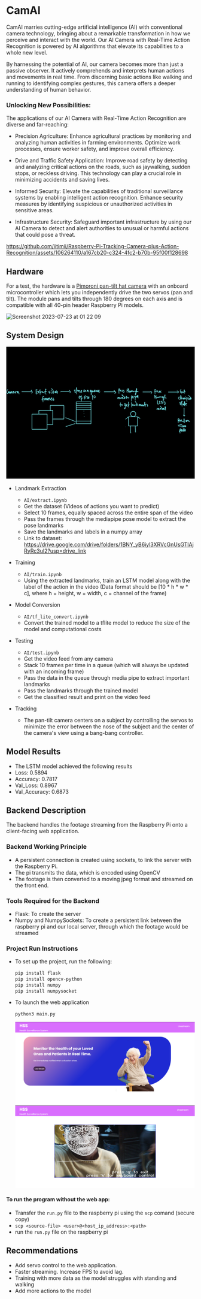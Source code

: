 # CamAI

CamAI marries cutting-edge artificial intelligence (AI) with conventional camera technology, bringing about a remarkable transformation in how we perceive and interact with the world. Our AI Camera with Real-Time Action Recognition is powered by  AI algorithms that elevate its capabilities to a whole new level.

By harnessing the potential of AI, our camera becomes more than just a passive observer. It actively comprehends and interprets human actions and movements in real time. From discerning basic actions like walking and running to identifying complex gestures, this camera offers a deeper understanding of human behavior.

### Unlocking New Possibilities:
The applications of our AI Camera with Real-Time Action Recognition are diverse and far-reaching:

- Precision Agriculture: Enhance agricultural practices by monitoring and analyzing human activities in farming environments. Optimize work processes, ensure worker safety, and improve overall efficiency.

- Drive and Traffic Safety Application: Improve road safety by detecting and analyzing critical actions on the roads, such as jaywalking, sudden stops, or reckless driving. This technology can play a crucial role in minimizing accidents and saving lives.

- Informed Security: Elevate the capabilities of traditional surveillance systems by enabling intelligent action recognition. Enhance security measures by identifying suspicious or unauthorized activities in sensitive areas.

- Infrastructure Security: Safeguard important infrastructure by using our AI Camera to detect and alert authorities to unusual or harmful actions that could pose a threat.

https://github.com/iitimii/Raspberry-Pi-Tracking-Camera-plus-Action-Recognition/assets/106264110/a167cb20-c324-4fc2-b70b-95f00f128698

## Hardware
For a test, the hardware is a [Pimoroni pan-tilt hat camera](https://shop.pimoroni.com/products/pan-tilt-hat?variant=22408353287) with an onboard microcontroller which lets you independently drive the two servos (pan and tilt). The module pans and tilts through 180 degrees on each axis and is compatible with all 40-pin header Raspberry Pi models.

<img width="454" alt="Screenshot 2023-07-23 at 01 22 09" src="https://github.com/iitimii/Raspberry-Pi-Tracking-Camera-plus-Action-Recognition/assets/44223263/7430d87b-722b-434a-8158-15253fff86fa">

## System Design 
![flow](./images/graph.jpg)

- Landmark Extraction
  - ```AI/extract.ipynb```
  - Get the dataset (Videos of actions you want to predict)
  - Select 10 frames, equally spaced across the entire span of the video
  - Pass the frames through the mediapipe pose model to extract the pose landmarks
  - Save the landmarks and labels in a numpy array
  - Link to dataset: https://drive.google.com/drive/folders/1BNY_yB6iyl3XRVcGnUsGTlAjRyRc3ul2?usp=drive_link


- Training
  - ```AI/train.ipynb```
  - Using the extracted landmarks, train an LSTM model along with the label of the action in the video (Data format should be [10 * h * w * c], where h = height, w = width, c = channel of the frame)

- Model Conversion
  - ```AI/tf_lite_convert.ipynb```
  - Convert the trained model to a tflite model to reduce the size of the model and computational costs

- Testing
  - ```AI/test.ipynb```
  - Get the video feed from any camera
  - Stack 10 frames per time in a queue (which will always be updated with an incoming frame)
  - Pass the data in the queue through media pipe to extract important landmarks 
  - Pass the landmarks through the trained model
  - Get the classified result and print on the video feed

- Tracking
  - The pan-tilt camera centers on a subject by controlling the servos to minimize the error between the nose of the subject and the center of the camera's view using a bang-bang controller.

## Model Results
- The LSTM model achieved the following results
- Loss: 0.5894
- Accuracy: 0.7817
- Val_Loss: 0.8967
- Val_Accuracy: 0.6873

## Backend Description
The backend handles the footage streaming from the Raspberry Pi onto a client-facing web application.

### Backend Working Principle
- A persistent connection is created using sockets, to link the server with the Raspberry Pi.
- The pi transmits the data, which is encoded using OpenCV
- The footage is then converted to a moving jpeg format and streamed on the front end.
  
### Tools Required for the Backend
- Flask: To create the server
- Numpy and NumpySockets: To create a persistent link between the raspberry pi and our local server, through which the footage would be streamed
  
### Project Run Instructions
- To set up the project, run the following:
  ```
  pip install flask
  pip install opencv-python
  pip install numpy
  pip install numpysocket
  ```
- To launch the web application
  ```
  python3 main.py
  ```
  ![Home page](./images/home.png)
  ![Working model](./images/web-screenshot.jpg)


#### To run the program without the web app:
- Transfer the ```run.py``` file to the raspberry pi using the ```scp``` comand (secure copy)
- ```scp <source-file> <user>@<host_ip_address>:<path> ```
- run the ```run.py``` file on the raspberry pi

## Recommendations
- Add servo control to the web application.
- Faster streaming. Increase FPS to avoid lag.
- Training with more data as the model struggles with standing and walking
- Add more actions to the model

